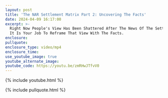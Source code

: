 ```yaml
---
layout: post
title: 'The NAR Settlement Matrix Part 2: Uncovering The Facts'
date: 2024-04-09 16:17:00
excerpt: >-
  Right Now People's View Has Been Shattered After The News Of The Settlement.
  It Is Your Job To Reframe That View With The Facts. 
enclosure:
pullquote:
enclosure_type: video/mp4
enclosure_time:
use_youtube_image: true
youtube_alternate_image:
youtube_code: https://youtu.be/zmRHwJTfvV0
---
```

{% include youtube.html %}

{% include pullquote.html %}
